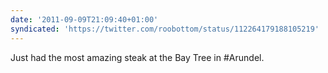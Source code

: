 ```yaml
---
date: '2011-09-09T21:09:40+01:00'
syndicated: 'https://twitter.com/roobottom/status/112264179188105219'
---
```

Just had the most amazing steak at the Bay Tree in #Arundel.

